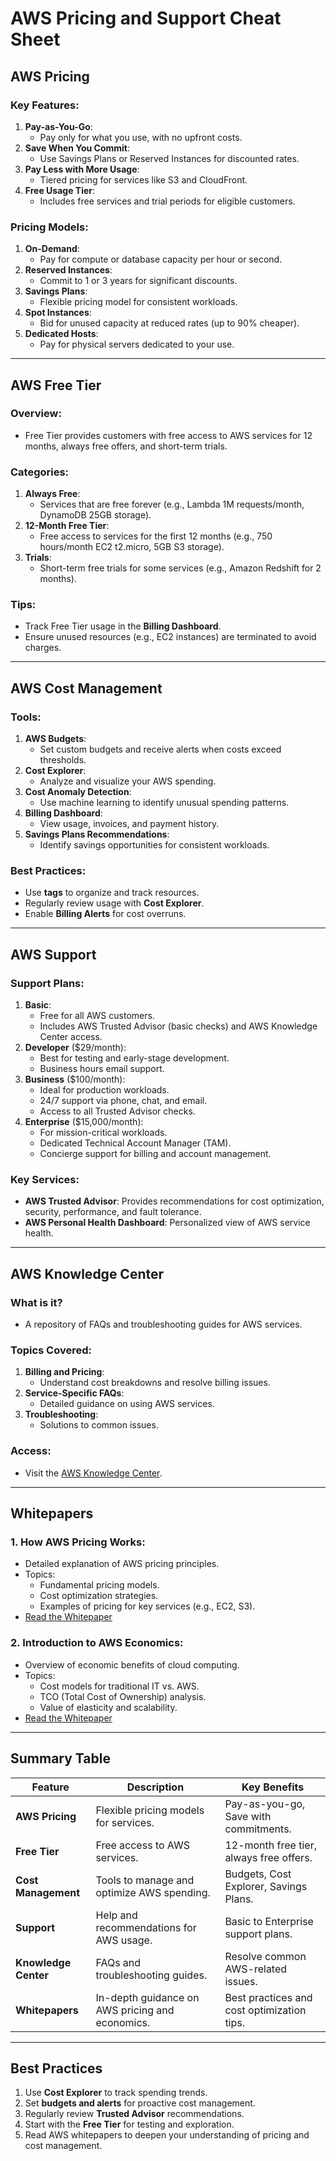 # AWS Pricing and Support Cheat Sheet

## AWS Pricing
### Key Features:
1. **Pay-as-You-Go**:
   - Pay only for what you use, with no upfront costs.
2. **Save When You Commit**:
   - Use Savings Plans or Reserved Instances for discounted rates.
3. **Pay Less with More Usage**:
   - Tiered pricing for services like S3 and CloudFront.
4. **Free Usage Tier**:
   - Includes free services and trial periods for eligible customers.

### Pricing Models:
1. **On-Demand**:
   - Pay for compute or database capacity per hour or second.
2. **Reserved Instances**:
   - Commit to 1 or 3 years for significant discounts.
3. **Savings Plans**:
   - Flexible pricing model for consistent workloads.
4. **Spot Instances**:
   - Bid for unused capacity at reduced rates (up to 90% cheaper).
5. **Dedicated Hosts**:
   - Pay for physical servers dedicated to your use.

---

## AWS Free Tier
### Overview:
- Free Tier provides customers with free access to AWS services for 12 months, always free offers, and short-term trials.

### Categories:
1. **Always Free**:
   - Services that are free forever (e.g., Lambda 1M requests/month, DynamoDB 25GB storage).
2. **12-Month Free Tier**:
   - Free access to services for the first 12 months (e.g., 750 hours/month EC2 t2.micro, 5GB S3 storage).
3. **Trials**:
   - Short-term free trials for some services (e.g., Amazon Redshift for 2 months).

### Tips:
- Track Free Tier usage in the **Billing Dashboard**.
- Ensure unused resources (e.g., EC2 instances) are terminated to avoid charges.

---

## AWS Cost Management
### Tools:
1. **AWS Budgets**:
   - Set custom budgets and receive alerts when costs exceed thresholds.
2. **Cost Explorer**:
   - Analyze and visualize your AWS spending.
3. **Cost Anomaly Detection**:
   - Use machine learning to identify unusual spending patterns.
4. **Billing Dashboard**:
   - View usage, invoices, and payment history.
5. **Savings Plans Recommendations**:
   - Identify savings opportunities for consistent workloads.

### Best Practices:
- Use **tags** to organize and track resources.
- Regularly review usage with **Cost Explorer**.
- Enable **Billing Alerts** for cost overruns.

---

## AWS Support
### Support Plans:
1. **Basic**:
   - Free for all AWS customers.
   - Includes AWS Trusted Advisor (basic checks) and AWS Knowledge Center access.
2. **Developer** ($29/month):
   - Best for testing and early-stage development.
   - Business hours email support.
3. **Business** ($100/month):
   - Ideal for production workloads.
   - 24/7 support via phone, chat, and email.
   - Access to all Trusted Advisor checks.
4. **Enterprise** ($15,000/month):
   - For mission-critical workloads.
   - Dedicated Technical Account Manager (TAM).
   - Concierge support for billing and account management.

### Key Services:
- **AWS Trusted Advisor**: Provides recommendations for cost optimization, security, performance, and fault tolerance.
- **AWS Personal Health Dashboard**: Personalized view of AWS service health.

---

## AWS Knowledge Center
### What is it?
- A repository of FAQs and troubleshooting guides for AWS services.

### Topics Covered:
1. **Billing and Pricing**:
   - Understand cost breakdowns and resolve billing issues.
2. **Service-Specific FAQs**:
   - Detailed guidance on using AWS services.
3. **Troubleshooting**:
   - Solutions to common issues.

### Access:
- Visit the [AWS Knowledge Center](https://aws.amazon.com/premiumsupport/knowledge-center/).

---

## Whitepapers
### 1. **How AWS Pricing Works**:
- Detailed explanation of AWS pricing principles.
- Topics:
  - Fundamental pricing models.
  - Cost optimization strategies.
  - Examples of pricing for key services (e.g., EC2, S3).
- [Read the Whitepaper](https://d1.awsstatic.com/whitepapers/aws_pricing_overview.pdf)

### 2. **Introduction to AWS Economics**:
- Overview of economic benefits of cloud computing.
- Topics:
  - Cost models for traditional IT vs. AWS.
  - TCO (Total Cost of Ownership) analysis.
  - Value of elasticity and scalability.
- [Read the Whitepaper](https://d1.awsstatic.com/whitepapers/introduction-to-aws-cloud-economics.pdf)

---

## Summary Table
| Feature               | Description                                      | Key Benefits                                  |
|-----------------------|--------------------------------------------------|----------------------------------------------|
| **AWS Pricing**       | Flexible pricing models for services.            | Pay-as-you-go, Save with commitments.         |
| **Free Tier**         | Free access to AWS services.                     | 12-month free tier, always free offers.       |
| **Cost Management**   | Tools to manage and optimize AWS spending.       | Budgets, Cost Explorer, Savings Plans.        |
| **Support**           | Help and recommendations for AWS usage.          | Basic to Enterprise support plans.            |
| **Knowledge Center**  | FAQs and troubleshooting guides.                 | Resolve common AWS-related issues.            |
| **Whitepapers**       | In-depth guidance on AWS pricing and economics.  | Best practices and cost optimization tips.    |

---

## Best Practices
1. Use **Cost Explorer** to track spending trends.
2. Set **budgets and alerts** for proactive cost management.
3. Regularly review **Trusted Advisor** recommendations.
4. Start with the **Free Tier** for testing and exploration.
5. Read AWS whitepapers to deepen your understanding of pricing and cost management.
